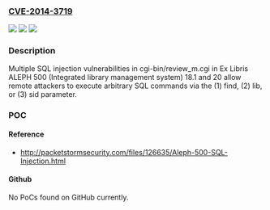 ### [CVE-2014-3719](https://cve.mitre.org/cgi-bin/cvename.cgi?name=CVE-2014-3719)
![](https://img.shields.io/static/v1?label=Product&message=n%2Fa&color=blue)
![](https://img.shields.io/static/v1?label=Version&message=n%2Fa&color=blue)
![](https://img.shields.io/static/v1?label=Vulnerability&message=n%2Fa&color=brighgreen)

### Description

Multiple SQL injection vulnerabilities in cgi-bin/review_m.cgi in Ex Libris ALEPH 500 (Integrated library management system) 18.1 and 20 allow remote attackers to execute arbitrary SQL commands via the (1) find, (2) lib, or (3) sid parameter.

### POC

#### Reference
- http://packetstormsecurity.com/files/126635/Aleph-500-SQL-Injection.html

#### Github
No PoCs found on GitHub currently.

